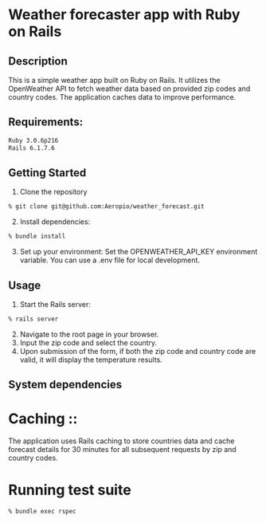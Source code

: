 # Weather forecaster app with Ruby on Rails

## Description
This is a simple weather app built on Ruby on Rails. 
It utilizes the OpenWeather API to fetch weather data based on provided zip codes and country codes. 
The application caches data to improve performance.

## Requirements:
```sh
Ruby 3.0.6p216
Rails 6.1.7.6
```

## Getting Started
1. Clone the repository
```sh
% git clone git@github.com:Aeropio/weather_forecast.git
```

2. Install dependencies:
```sh
% bundle install
```

3. Set up your environment:
Set the OPENWEATHER_API_KEY environment variable. You can use a .env file for local development.

## Usage
1. Start the Rails server:
```sh
% rails server
```
2. Navigate to the root page in your browser.
3. Input the zip code and select the country.
3. Upon submission of the form, if both the zip code and country code are valid, it will display the temperature results.

## System dependencies
# Caching ::
The application uses Rails caching to store countries data and cache forecast details for 30 minutes for all subsequent requests by zip and country codes.

# Running test suite
```sh
% bundle exec rspec
```